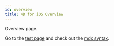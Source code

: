 ```yaml
---
id: overview
title: 4D for iOS Overview
---
```


Overview page.

Go to the [test page](test-page.md) and check out the [mdx syntax](mdx-example.mdx).